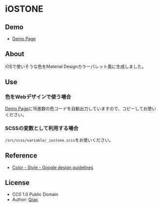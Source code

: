 # iOSTONE

## Demo

- [Demo Page][link-demo]

## About

iOSで使いそうな色をMaterial Designカラーパレット風に生成しました。

## Use

### 色をWebデザインで使う場合

[Demo Page][link-demo]に16進数の色コードを自動出力していますので、コピーしてお使いください。

### SCSSの変数として利用する場合

`/src/scss/variable/_iostone.scss`をお使いください。

## Reference

- [Color - Style - Google design guidelines](https://material.google.com/style/color.html#color-color-palette)

## License

- CC0 1.0 Public Domain
- Author: [Qrac][link-twitter]

[link-demo]:https://qrac.github.io/iostone/
[link-twitter]:https://twitter.com/Qrac_JP